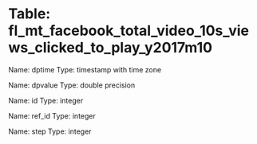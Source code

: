Table: fl_mt_facebook_total_video_10s_views_clicked_to_play_y2017m10
====================================================================

Name: dptime
Type: timestamp with time zone

Name: dpvalue
Type: double precision

Name: id
Type: integer

Name: ref_id
Type: integer

Name: step
Type: integer

